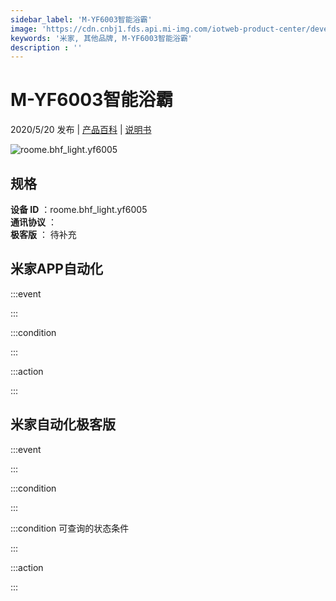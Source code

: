 ```yaml
---
sidebar_label: 'M-YF6003智能浴霸'
image: 'https://cdn.cnbj1.fds.api.mi-img.com/iotweb-product-center/developer_1586676479888u70HbdA4.png?GalaxyAccessKeyId=AKVGLQWBOVIRQ3XLEW&Expires=9223372036854775807&Signature=dtbweW6yhHCjFeTF4OmAKU3oWTI='
keywords: '米家, 其他品牌, M-YF6003智能浴霸'
description : ''
---
```

# M-YF6003智能浴霸

2020/5/20 发布 | [产品百科](https://home.mi.com/webapp/content/baike/product/index.html?model=roome.bhf_light.yf6005/) | [说明书](https://home.mi.com/views/introduction.html?model=roome.bhf_light.yf6005&region=cn)

![roome.bhf_light.yf6005](https://cdn.cnbj1.fds.api.mi-img.com/iotweb-product-center/developer_1586676479888u70HbdA4.png?GalaxyAccessKeyId=AKVGLQWBOVIRQ3XLEW&Expires=9223372036854775807&Signature=dtbweW6yhHCjFeTF4OmAKU3oWTI=)

## 规格  
> 
**设备 ID** ：roome.bhf_light.yf6005  
**通讯协议** ：  
**极客版**  ： 待补充 


## 米家APP自动化  

:::event  

:::

:::condition  

:::

:::action   

:::

## 米家自动化极客版  

:::event  

:::

:::condition  

:::

:::condition 可查询的状态条件  

:::

:::action  

:::

        
